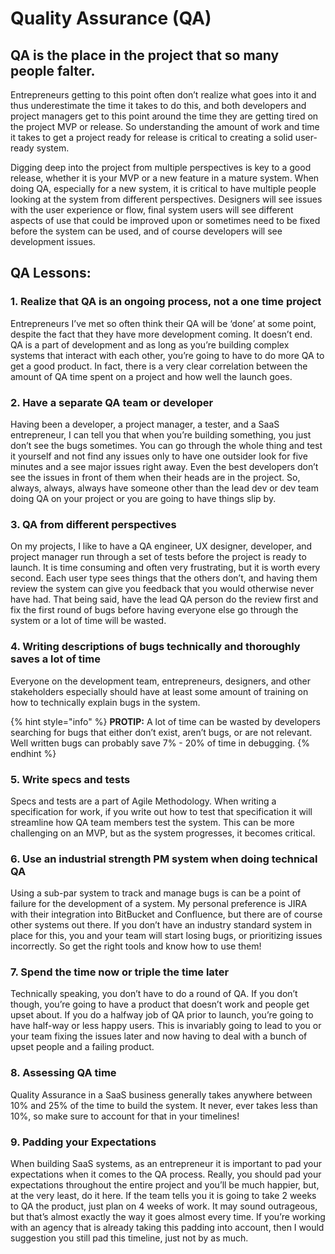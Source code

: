# Quality Assurance \(QA\)

## QA is the place in the project that so many people falter. 

Entrepreneurs getting to this point often don’t realize what goes into it and thus underestimate the time it takes to do this, and both developers and project managers get to this point around the time they are getting tired on the project MVP or release. So understanding the amount of work and time it takes to get a project ready for release is critical to creating a solid user-ready system.  

Digging deep into the project from multiple perspectives is key to a good release, whether it is your MVP or a new feature in a mature system. When doing QA, especially for a new system, it is critical to have multiple people looking at the system from different perspectives. Designers will see issues with the user experience or flow, final system users will see different aspects of use that could be improved upon or sometimes need to be fixed before the system can be used, and of course developers will see development issues.

## QA Lessons:

### 1. Realize that QA is an ongoing process, not a one time project

Entrepreneurs I’ve met so often think their QA will be ‘done’ at some point, despite the fact that they have more development coming. It doesn’t end. QA is a part of development and as long as you’re building complex systems that interact with each other, you’re going to have to do more QA to get a good product. In fact, there is a very clear correlation between the amount of QA time spent on a project and how well the launch goes.

### 2. Have a separate QA team or developer

Having been a developer, a project manager, a tester, and a SaaS entrepreneur, I can tell you that when you’re building something, you just don’t see the bugs sometimes. You can go through the whole thing and test it yourself and not find any issues only to have one outsider look for five minutes and a see major issues right away. Even the best developers don’t see the issues in front of them when their heads are in the project. So, always, always, always have someone other than the lead dev or dev team doing QA on your project or you are going to have things slip by.

### 3. QA from different perspectives

On my projects, I like to have a QA engineer, UX designer, developer, and project manager run through a set of tests before the project is ready to launch. It is time consuming and often very frustrating, but it is worth every second. Each user type sees things that the others don’t, and having them review the system can give you feedback that you would otherwise never have had. That being said, have the lead QA person do the review first and fix the first round of bugs before having everyone else go through the system or a lot of time will be wasted.

### 4. Writing descriptions of bugs technically and thoroughly saves a lot of time

Everyone on the development team, entrepreneurs, designers, and other stakeholders especially should have at least some amount of training on how to technically explain bugs in the system.

{% hint style="info" %}
**PROTIP:** A lot of time can be wasted by developers searching for bugs that either don’t exist, aren’t bugs, or are not relevant. Well written bugs can probably save 7% - 20% of time in debugging.
{% endhint %}

### 5. Write specs and tests

Specs and tests are a part of Agile Methodology. When writing a specification for work, if you write out how to test that specification it will streamline how QA team members test the system. This can be more challenging on an MVP, but as the system progresses, it becomes critical.

### 6. Use an industrial strength PM system when doing technical QA

Using a sub-par system to track and manage bugs is can be a point of failure for the development of a system. My personal preference is JIRA with their integration into BitBucket and Confluence, but there are of course other systems out there. If you don’t have an industry standard system in place for this, you and your team will start losing bugs, or prioritizing issues incorrectly. So get the right tools and know how to use them!

### 7. Spend the time now or triple the time later

Technically speaking, you don’t have to do a round of QA. If you don’t though, you’re going to have a product that doesn’t work and people get upset about. If you do a halfway job of QA prior to launch, you’re going to have half-way or less happy users. This is invariably going to lead to you or your team fixing the issues later and now having to deal with a bunch of upset people and a failing product.

### 8. Assessing QA time

Quality Assurance in a SaaS business generally takes anywhere between 10% and 25% of the time to build the system. It never, ever takes less than 10%, so make sure to account for that in your timelines!

### 9. Padding your Expectations

When building SaaS systems, as an entrepreneur it is important to pad your expectations when it comes to the QA process. Really, you should pad your expectations throughout the entire project and you’ll be much happier, but, at the very least, do it here. If the team tells you it is going to take 2 weeks to QA the product, just plan on 4 weeks of work. It may sound outrageous, but that’s almost exactly the way it goes almost every time. If you’re working with an agency that is already taking this padding into account, then I would suggestion you still pad this timeline, just not by as much.

